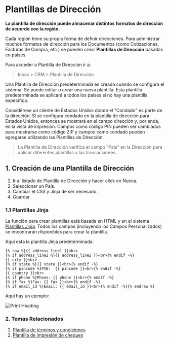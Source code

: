 <!-- add-breadcrumbs -->
# Plantillas de Dirección

**La plantilla de dirección puede almacenar distintos formatos de dirección de acuerdo con la región.**

Cada región tiene su propia forma de definir direcciones. Para administrar muchos formatos de dirección para los Documentos (como Cotizaciones, Facturas de Compra, etc.) se pueden crear **Plantillas de Dirección** basadas en países.

Para acceder a Plantilla de Dirección ir a:
> Inicio > CRM > Plantilla de Dirección

Una Plantilla de Dirección predeterminada es creada cuando se configura el sistema. Se puede editar o crear una nueva plantilla. Esta plantilla predeterminada se aplicará a todos los países si no hay una plantilla específica.

Considérese un cliente de Estados Unidos donde el "Condado" es parte de la dirección. Si se configura condado en la plantilla de dirección para Estados Unidos, entonces se mostrará en el campo dirección y, por ende, en la vista de impresión. Campos como código PIN pueden ser cambiados para mostrarse como código ZIP y campos como condado pueden agregarse utilizando las Plantillas de Dirección. 

> La Plantilla de Dirección verifica el campo "País" en la Dirección para aplicar diferentes plantillas a las transacciones.

## 1. Creación de una Plantilla de Dirección
1. Ir al listado de Plantilla de Dirección y hacer click en Nueva. 
1. Seleccionar un País.
1. Cambiar el CSS y Jinja de ser necesario.
1. Guardar.

### 1.1 Plantillas Jinja
La función para crear plantillas está basada en HTML y en el sistema [Plantillas Jinja](http://jinja.pocoo.org/docs/templates/). Todos los campos (incluyendo los Campos Personalizados) se encontrarán disponibles para crear la plantilla. 

Aquí esta la plantilla Jinja predeterminada:

    {% raw %}{{ address_line1 }}<br>
    {% if address_line2 %}{{ address_line2 }}<br>{% endif -%}
    {{ city }}<br>
    {% if state %}{{ state }}<br>{% endif -%}
    {% if pincode %}PIN:  {{ pincode }}<br>{% endif -%}
    {{ country }}<br>
    {% if phone %}Phone: {{ phone }}<br>{% endif -%}
    {% if fax %}Fax: {{ fax }}<br>{% endif -%}
    {% if email_id %}Email: {{ email_id }}<br>{% endif -%}{% endraw %}

Aquí hay un ejemplo:

<img class="screenshot" alt="Print Heading" src="{{docs_base_url}}/assets/img/setup/print/address-format.png">

### 2. Temas Relacionados
1. [Plantilla de términos y condiciones](/docs/user/manual/es/setting-up/print/terms-and-conditions)
1. [Plantilla de impresión de cheques](/docs/user/manual/es/setting-up/print/cheque-print-template)
